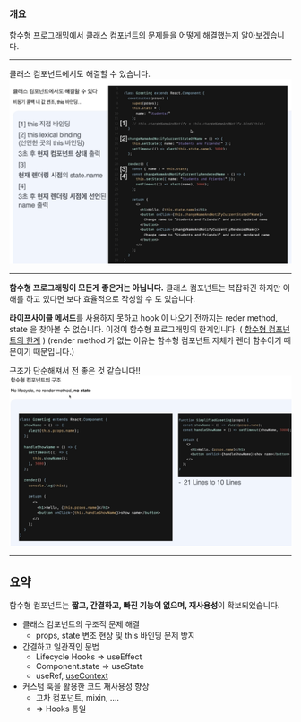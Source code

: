 ### 개요
함수형 프로그래밍에서 클래스 컴포넌트의 문제들을 어떻게 해결했는지 알아보겠습니다.

---
클래스 컴포넌트에서도 해결할 수 있습니다.
![](../image/스크린샷%202024-01-21%20215507.png)

---
**함수형 프로그래밍이 모든게 좋은거는 아닙니다.**
클래스 컴포넌트는 복잡하긴 하지만 이해를 하고 있다면 보다 효율적으로 작성할 수 도 있습니다.

**라이프사이클 메서드**를 사용하지 못하고 hook 이 나오기 전까지는 reder method, state 을 찾아볼 수 없습니다. 이것이 함수형 프로그래밍의 한계입니다.
( [함수형 컴포넌트의 한계](함수형%20컴포넌트의%20한계.md) )
(render method 가 없는 이유는 함수형 컴포넌트 자체가 렌더 함수이기 때문이기 때문입니다.)

구조가 단순해져서 전 좋은 것 같습니다!!
![](../image/스크린샷%202024-01-21%20220222.png)


---
## 요약
함수형 컴포넌트는 **짧고, 간결하고, 빠진 기능이 없으며, 재사용성**이 확보되었습니다.
* 클래스 컴포넌트의 구조적 문제 해결
	* props, state 변조 현상 및 this 바인딩 문제 방지
* 간결하고 일관적인 문법
	* Lifecycle Hooks => useEffect
	* Component.state => useState 
	* useRef, [useContext](Context%20API.md)
* 커스텀 훅을 활용한 코드 재사용성 향상
	* 고차 컴포넌트, mixin, ....
	* => Hooks 통일